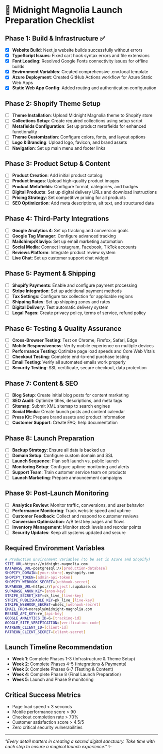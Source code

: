 # 🌙 Midnight Magnolia Launch Preparation Checklist

## Phase 1: Build & Infrastructure ✅
- [x] **Website Build**: Next.js website builds successfully without errors
- [x] **TypeScript Issues**: Fixed cart hook syntax errors and file extensions
- [x] **Font Loading**: Resolved Google Fonts connectivity issues for offline builds
- [x] **Environment Variables**: Created comprehensive .env.local template
- [x] **Azure Deployment**: Created GitHub Actions workflow for Azure Static Web Apps
- [x] **Static Web App Config**: Added routing and authentication configuration

## Phase 2: Shopify Theme Setup
- [ ] **Theme Installation**: Upload Midnight Magnolia theme to Shopify store
- [ ] **Collections Setup**: Create required collections using setup script
- [ ] **Metafields Configuration**: Set up product metafields for enhanced functionality
- [ ] **Theme Customization**: Configure colors, fonts, and layout options
- [ ] **Logo & Branding**: Upload logo, favicon, and brand assets
- [ ] **Navigation**: Set up main menu and footer links

## Phase 3: Product Setup & Content
- [ ] **Product Creation**: Add initial product catalog
- [ ] **Product Images**: Upload high-quality product images
- [ ] **Product Metafields**: Configure format, categories, and badges
- [ ] **Digital Products**: Set up digital delivery URLs and download instructions
- [ ] **Pricing Strategy**: Set competitive pricing for all products
- [ ] **SEO Optimization**: Add meta descriptions, alt text, and structured data

## Phase 4: Third-Party Integrations
- [ ] **Google Analytics 4**: Set up tracking and conversion goals
- [ ] **Google Tag Manager**: Configure advanced tracking
- [ ] **Mailchimp/Klaviyo**: Set up email marketing automation
- [ ] **Social Media**: Connect Instagram, Facebook, TikTok accounts
- [ ] **Reviews Platform**: Integrate product review system
- [ ] **Live Chat**: Set up customer support chat widget

## Phase 5: Payment & Shipping
- [ ] **Shopify Payments**: Enable and configure payment processing
- [ ] **Stripe Integration**: Set up additional payment methods
- [ ] **Tax Settings**: Configure tax collection for applicable regions
- [ ] **Shipping Rates**: Set up shipping zones and rates
- [ ] **Digital Delivery**: Test automatic delivery system
- [ ] **Legal Pages**: Create privacy policy, terms of service, refund policy

## Phase 6: Testing & Quality Assurance
- [ ] **Cross-Browser Testing**: Test on Chrome, Firefox, Safari, Edge
- [ ] **Mobile Responsiveness**: Verify mobile experience on multiple devices
- [ ] **Performance Testing**: Optimize page load speeds and Core Web Vitals
- [ ] **Checkout Testing**: Complete end-to-end purchase testing
- [ ] **Email Testing**: Verify all automated emails work properly
- [ ] **Security Testing**: SSL certificate, secure checkout, data protection

## Phase 7: Content & SEO
- [ ] **Blog Setup**: Create initial blog posts for content marketing
- [ ] **SEO Audit**: Optimize titles, descriptions, and meta tags
- [ ] **Sitemap**: Submit XML sitemap to search engines
- [ ] **Social Media**: Create launch posts and content calendar
- [ ] **Press Kit**: Prepare brand assets and product information
- [ ] **Customer Support**: Create FAQ, help documentation

## Phase 8: Launch Preparation
- [ ] **Backup Strategy**: Ensure all data is backed up
- [ ] **Domain Setup**: Configure custom domain and SSL
- [ ] **Launch Sequence**: Plan soft launch vs. public launch
- [ ] **Monitoring Setup**: Configure uptime monitoring and alerts
- [ ] **Support Team**: Train customer service team on products
- [ ] **Launch Marketing**: Prepare announcement campaigns

## Phase 9: Post-Launch Monitoring
- [ ] **Analytics Review**: Monitor traffic, conversions, and user behavior
- [ ] **Performance Monitoring**: Track website speed and uptime
- [ ] **Customer Feedback**: Collect and respond to customer reviews
- [ ] **Conversion Optimization**: A/B test key pages and flows
- [ ] **Inventory Management**: Monitor stock levels and reorder points
- [ ] **Security Updates**: Keep all systems updated and secure

## Required Environment Variables
```bash
# Production Environment Variables (to be set in Azure and Shopify)
SITE_URL=https://midnight-magnolia.com
DATABASE_URL=postgresql://[production-database]
SHOPIFY_DOMAIN=[your-store].myshopify.com
SHOPIFY_TOKEN=[admin-api-token]
SHOPIFY_WEBHOOK_SECRET=[webhook-secret]
SUPABASE_URL=https://[project].supabase.co
SUPABASE_ANON_KEY=[anon-key]
STRIPE_SECRET_KEY=sk_live_[live-key]
STRIPE_PUBLISHABLE_KEY=pk_live_[live-key]
STRIPE_WEBHOOK_SECRET=whsec_[webhook-secret]
EMAIL_FROM=noreply@midnight-magnolia.com
RESEND_API_KEY=re_[api-key]
GOOGLE_ANALYTICS_ID=G-[tracking-id]
GOOGLE_SITE_VERIFICATION=[verification-code]
PATREON_CLIENT_ID=[client-id]
PATREON_CLIENT_SECRET=[client-secret]
```

## Launch Timeline Recommendation
- **Week 1**: Complete Phases 1-3 (Infrastructure & Theme Setup)
- **Week 2**: Complete Phases 4-5 (Integrations & Payments)
- **Week 3**: Complete Phases 6-7 (Testing & Content)
- **Week 4**: Complete Phase 8 (Final Launch Preparation)
- **Week 5**: Launch and Phase 9 monitoring

## Critical Success Metrics
- Page load speed < 3 seconds
- Mobile performance score > 90
- Checkout completion rate > 70%
- Customer satisfaction score > 4.5/5
- Zero critical security vulnerabilities

---

*"Every detail matters in creating a sacred digital sanctuary. Take time with each step to ensure a magical launch experience."* ✨